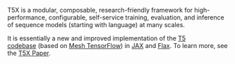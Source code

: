 T5X is a modular, composable, research-friendly framework for high-performance, configurable, self-service training, evaluation, and inference of sequence models (starting with language) at many scales.

It is essentially a new and improved implementation of the [T5 codebase](https://github.com/google-research/text-to-text-transfer-transformer) (based on [Mesh TensorFlow](https://github.com/tensorflow/mesh)) in [JAX](https://github.com/google/jax) and [Flax](https://github.com/google/flax). To learn more, see the [T5X Paper](https://arxiv.org/abs/2203.17189).